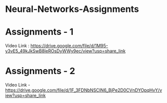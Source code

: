 # Neural-Networks-Assignments

# Assignments - 1
Video Link : https://drive.google.com/file/d/1M95-y3vE5_49kJkSwB8leROsDyWWy9ec/view?usp=share_link

# Assignments - 2
Video Link - https://drive.google.com/file/d/1F_3FDNbNSCIN6_BjPe2D0CVnDYOpqHvY/view?usp=share_link
